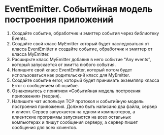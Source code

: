# EventEmitter. Событийная модель построения приложений 

1. Создайте событие, обработчик и эмиттер события через библиотеку Events.
2. Создайте свой класс MyEmitter который будет наследоваться от класса
EventEmitter и создайте событие, обработчик и эмиттер от класса MyEmitter. 
3. Расширьте класс MyEmitter добавив в него событие “Any events”, который
запускается от эмитта любого события.
4. Напишите свой класс EventEmitter, который потом будет использоваться как
родительский класс для MyEmitter.
5. Создайте событие error, который будет принимать экземпляр класса Error с
сообщением об ошибке.
6. Ознакомьтесь с понятием «Событийная модель построения приложения»
(теория).
7. Напишите чат используя TCP протокол и событийную модель построения
приложения. Должно быть написано два файла, сервер и клиент. Сервер
запускается на одном и компьютеров, а клиентские программы запускаются
на всех остальных компьютерах и пишут сообщения серверу, а сервер
пишет сообщения для всех клиентов. 
